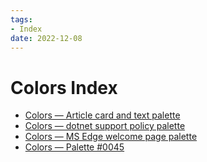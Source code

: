 ```yaml
---
tags:
- Index
date: 2022-12-08
---
```


# Colors  Index

- [Colors — Article card and text palette](Colors%20%E2%80%94%20Article%20card%20and%20text%20palette.md)
- [Colors — dotnet support policy palette](Colors%20%E2%80%94%20dotnet%20support%20policy%20palette.md)
- [Colors — MS Edge welcome page palette](Colors%20%E2%80%94%20MS%20Edge%20welcome%20page%20palette.md)
- [Colors — Palette #0045](Colors%20%E2%80%94%20Palette%200045.md)